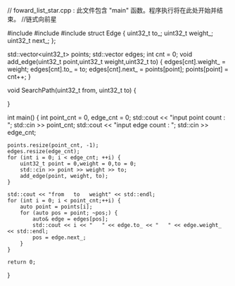 // foward_list_star.cpp : 此文件包含 "main" 函数。程序执行将在此处开始并结束。
//链式向前星

#include <iostream>
#include <vector>
#include <queue>
struct Edge {
	uint32_t to_;
	uint32_t weight_;
	uint32_t next_;
};

std::vector<uint32_t> points;
std::vector<Edge> edges;
int cnt = 0;
void add_edge(uint32_t point,uint32_t weight,uint32_t to) {
	edges[cnt].weight_ = weight;
	edges[cnt].to_ = to;
	edges[cnt].next_ = points[point];
	points[point] = cnt++;
}

void SearchPath(uint32_t from, uint32_t to) {

}

int main() {
	int point_cnt = 0, edge_cnt = 0;
	std::cout << "input point count : ";
	std::cin >> point_cnt;
	std::cout << "input edge count : ";
	std::cin >> edge_cnt;
	
	points.resize(point_cnt, -1);
	edges.resize(edge_cnt);
	for (int i = 0; i < edge_cnt; ++i) {
		uint32_t point = 0,weight = 0,to = 0;
		std::cin >> point >> weight >> to;
		add_edge(point, weight, to);
	}

	std::cout << "from   to   weight" << std::endl;
	for (int i = 0; i < point_cnt;++i) {
		auto point = points[i];
		for (auto pos = point; ~pos;) {
			auto& edge = edges[pos];
			std::cout << i << "   " << edge.to_ << "   " << edge.weight_ << std::endl;
			pos = edge.next_;
		}
	}

	return 0;
}
